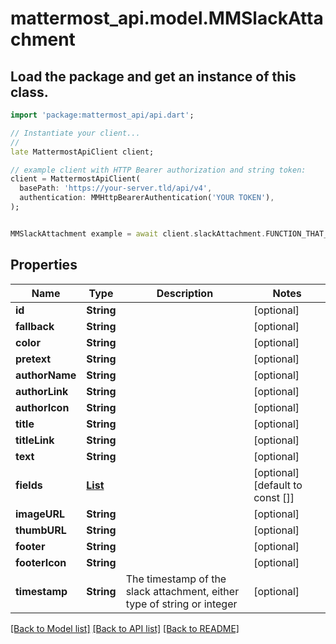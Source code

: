 # mattermost_api.model.MMSlackAttachment

## Load the package and get an instance of this class.
```dart
import 'package:mattermost_api/api.dart';

// Instantiate your client...
//
late MattermostApiClient client;

// example client with HTTP Bearer authorization and string token:
client = MattermostApiClient(
  basePath: 'https://your-server.tld/api/v4',
  authentication: MMHttpBearerAuthentication('YOUR TOKEN'),
);


MMSlackAttachment example = await client.slackAttachment.FUNCTION_THAT_RETURNS_THIS_CLASS();

```

## Properties
Name | Type | Description | Notes
------------ | ------------- | ------------- | -------------
**id** | **String** |  | [optional] 
**fallback** | **String** |  | [optional] 
**color** | **String** |  | [optional] 
**pretext** | **String** |  | [optional] 
**authorName** | **String** |  | [optional] 
**authorLink** | **String** |  | [optional] 
**authorIcon** | **String** |  | [optional] 
**title** | **String** |  | [optional] 
**titleLink** | **String** |  | [optional] 
**text** | **String** |  | [optional] 
**fields** | [**List<MMSlackAttachmentField>**](MMSlackAttachmentField.md) |  | [optional] [default to const []]
**imageURL** | **String** |  | [optional] 
**thumbURL** | **String** |  | [optional] 
**footer** | **String** |  | [optional] 
**footerIcon** | **String** |  | [optional] 
**timestamp** | **String** | The timestamp of the slack attachment, either type of string or integer | [optional] 

[[Back to Model list]](../GENERATED_README.md#documentation-for-models) [[Back to API list]](../GENERATED_README.md#documentation-for-api-endpoints) [[Back to README]](../GENERATED_README.md)



